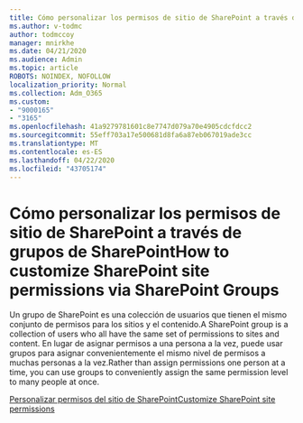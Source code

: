 ```yaml
---
title: Cómo personalizar los permisos de sitio de SharePoint a través de grupos de SharePoint
ms.author: v-todmc
author: todmccoy
manager: mnirkhe
ms.date: 04/21/2020
ms.audience: Admin
ms.topic: article
ROBOTS: NOINDEX, NOFOLLOW
localization_priority: Normal
ms.collection: Adm_O365
ms.custom:
- "9000165"
- "3165"
ms.openlocfilehash: 41a9279781601c8e7747d079a70e4905cdcfdcc2
ms.sourcegitcommit: 55eff703a17e500681d8fa6a87eb067019ade3cc
ms.translationtype: MT
ms.contentlocale: es-ES
ms.lasthandoff: 04/22/2020
ms.locfileid: "43705174"
---
```

# <a name="how-to-customize-sharepoint-site-permissions-via-sharepoint-groups"></a><span data-ttu-id="c2da6-102">Cómo personalizar los permisos de sitio de SharePoint a través de grupos de SharePoint</span><span class="sxs-lookup"><span data-stu-id="c2da6-102">How to customize SharePoint site permissions via SharePoint Groups</span></span> 

<span data-ttu-id="c2da6-103">Un grupo de SharePoint es una colección de usuarios que tienen el mismo conjunto de permisos para los sitios y el contenido.</span><span class="sxs-lookup"><span data-stu-id="c2da6-103">A SharePoint group is a collection of users who all have the same set of permissions to sites and content.</span></span> <span data-ttu-id="c2da6-104">En lugar de asignar permisos a una persona a la vez, puede usar grupos para asignar convenientemente el mismo nivel de permisos a muchas personas a la vez.</span><span class="sxs-lookup"><span data-stu-id="c2da6-104">Rather than assign permissions one person at a time, you can use groups to conveniently assign the same permission level to many people at once.</span></span>

[<span data-ttu-id="c2da6-105">Personalizar permisos del sitio de SharePoint</span><span class="sxs-lookup"><span data-stu-id="c2da6-105">Customize SharePoint site permissions</span></span>](https://docs.microsoft.com/sharepoint/customize-sharepoint-site-permissions)